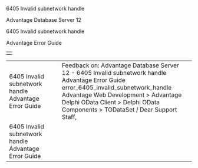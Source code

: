 6405 Invalid subnetwork handle




Advantage Database Server 12  

6405 Invalid subnetwork handle

Advantage Error Guide

|  |
| --- |
|  |

|  |  |  |  |  |
| --- | --- | --- | --- | --- |
| 6405 Invalid subnetwork handle  Advantage Error Guide |  |  | Feedback on: Advantage Database Server 12 - 6405 Invalid subnetwork handle Advantage Error Guide error\_6405\_invalid\_subnetwork\_handle Advantage Web Development > Advantage Delphi OData Client > Delphi OData Components > TODataSet / Dear Support Staff, |  |
| 6405 Invalid subnetwork handle  Advantage Error Guide |  |  |  |  |